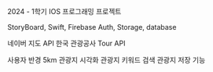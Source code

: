 2024 - 1학기 IOS 프로그래밍 프로젝트

StoryBoard, Swift, Firebase Auth, Storage, database

네이버 지도 API
한국 관광공사 Tour API

사용자 반경 5km 관광지 시각화
관광지 키워드 검색
관광지 저장 기능
